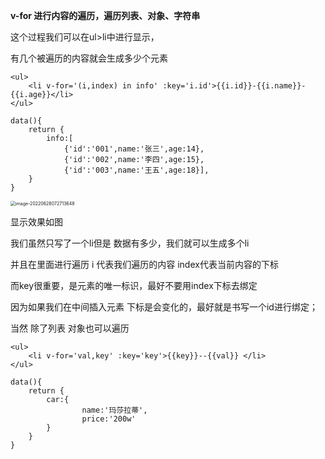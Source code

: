 **v-for 进行内容的遍历，遍历列表、对象、字符串**

这个过程我们可以在ul>li中进行显示，

有几个被遍历的内容就会生成多少个元素

```vue
<ul>
	<li v-for='(i,index) in info' :key='i.id'>{{i.id}}-{{i.name}}-{{i.age}}</li>
</ul>

data(){
	return {
		info:[
            {'id':'001',name:'张三',age:14},
            {'id':'002',name:'李四',age:15},
            {'id':'003',name:'王五',age:18}],
	}
}
```

<img src="C:\Users\Administrator\AppData\Roaming\Typora\typora-user-images\image-20220628072713648.png" alt="image-20220628072713648" style="zoom:50%;" />

显示效果如图

我们虽然只写了一个li但是 数据有多少，我们就可以生成多个li

并且在里面进行遍历  i 代表我们遍历的内容 index代表当前内容的下标

而key很重要，是元素的唯一标识，最好不要用index下标去绑定

因为如果我们在中间插入元素 下标是会变化的，最好就是书写一个id进行绑定；



当然 除了列表 对象也可以遍历

```vue
<ul>
	<li v-for='val,key' :key='key'>{{key}}--{{val}} </li>
</ul>

data(){
	return {
		car:{
                name:'玛莎拉蒂',
                price:'200w'
        }
	}
}
```





